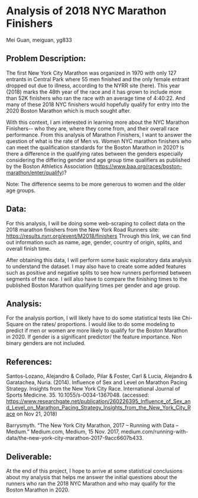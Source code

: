 # Analysis of 2018 NYC Marathon Finishers

Mei Guan, meiguan, yg833

## Problem Description:
The first New York City Marathon was organized in 1970 with only 127 entrants in Central Park where 55 men finished and the only female entrant dropped out due to illness, according to the NYRR site (here). This year (2018) marks the 48th year of the race and it has grown to include more than 52K finishers who ran the race with an average time of 4:40:22. And many of these 2018 NYC finishers would hopefully qualify for entry into the 2020 Boston Marathon which is much sought after. 

With this context, I am interested in learning more about the NYC Marathon Finishers-- who they are, where they come from, and their overall race performance. From this analysis of Marathon Finishers, I want to answer the question of what is the rate of Men vs. Women NYC marathon finishers who can meet the qualification standards for the Boston Marathon in 2020? Is there a difference in the qualifying rates between the genders especially considering the differing gender and age group time qualifiers as published by the Boston Athletics Association (https://www.baa.org/races/boston-marathon/enter/qualify)? 

Note: The difference seems to be more generous to women and the older age groups. 

## Data: 
For this analysis, I will be doing some web-scraping to collect data on the 2018 marathon finishers from the New York Road Runners site: https://results.nyrr.org/event/M2018/finishers Through this link, we can find out information such as name, age, gender, country of origin, splits, and overall finish time. 

After obtaining this data, I will perform some basic exploratory data analysis to understand the dataset. I may also have to create some added features such as positive and negative splits to see how runners performed between segments of the race. I will also have to compare the finishing times to the published Boston Marathon qualifying times per gender and age group. 

## Analysis: 
For the analysis portion, I will likely have to do some statistical tests like Chi-Square on the rates/ proportions. I would like to do some modeling to predict if men or women are more likely to qualify for the Boston Marathon in 2020. 
If gender is a significant predictor/ the feature importance.
Non binary genders are not included.

## References: 
Santos-Lozano, Alejandro & Collado, Pilar & Foster, Carl & Lucia, Alejandro & Garatachea, Nuria. (2014). Influence of Sex and Level on Marathon Pacing Strategy. Insights from the New York City Race. International Journal of Sports Medicine. 35. 10.1055/s-0034-1367048. (accessed: https://www.researchgate.net/publication/260226395_Influence_of_Sex_and_Level_on_Marathon_Pacing_Strategy_Insights_from_the_New_York_City_Race on Nov 21, 2018) 

Barrysmyth. “The New York City Marathon, 2017 – Running with Data – Medium.” Medium.com, Medium, 15 Nov. 2017, medium.com/running-with-data/the-new-york-city-marathon-2017-9acc6607b433.

## Deliverable: 
At the end of this project, I hope to arrive at some statistical conclusions about my analysis that helps me answer the initial questions about the runners who ran the 2018 NYC Marathon and who may qualify for the Boston Marathon in 2020. 